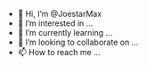 - 👋 Hi, I’m @JoestarMax
- 👀 I’m interested in ...
- 🌱 I’m currently learning ...
- 💞️ I’m looking to collaborate on ...
- 📫 How to reach me ...

<!---
JoestarMax/JoestarMax is a ✨ special ✨ repository because its `README.md` (this file) appears on your GitHub profile.
You can click the Preview link to take a look at your changes.
--->
